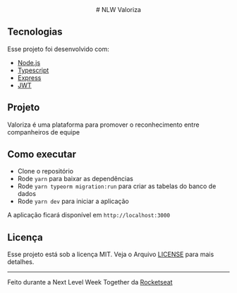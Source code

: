 <center> # NLW Valoriza </center>


## Tecnologias

Esse projeto foi desenvolvido com:
* [Node.js](https://nodejs.org/en/)
* [Typescript](https://www.typescriptlang.org)
* [Express](https://expressjs.com/pt-br/)
* [JWT](https://github.com/auth0/node-jsonwebtoken#readme)

## Projeto
Valoriza é uma plataforma para promover o reconhecimento entre companheiros de equipe

## Como executar
* Clone o repositório
* Rode `yarn` para baixar as dependências
* Rode `yarn typeorm migration:run` para criar as tabelas do banco de dados
* Rode `yarn dev` para iniciar a aplicação

A aplicação ficará disponível em `http://localhost:3000`

## Licença
Esse projeto está sob a licença MIT. Veja o Arquivo [LICENSE]() para mais detalhes.

---

Feito durante a Next Level Week Together da [Rocketseat]()
